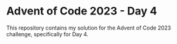 # Advent of Code 2023 - Day 4

This repository contains my solution for the Advent of Code 2023 challenge, specifically for Day 4.

